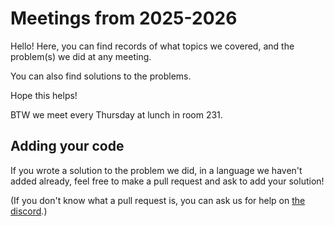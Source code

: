 # Meetings from 2025-2026

Hello! Here, you can find records of what topics we covered, and the problem(s)
we did at any meeting.

You can also find solutions to the problems.

Hope this helps!

BTW we meet every Thursday at lunch in room 231.

## Adding your code

If you wrote a solution to the problem we did, in a language we haven't added
already, feel free to make a pull request and ask to add your solution!

(If you don't know what a pull request is, you can ask us for help on
[the discord](https://discord.gg/gvkjAH4zqa).)
